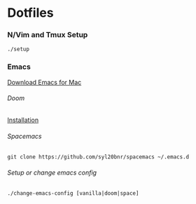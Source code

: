 # Dotfiles

### N/Vim and Tmux Setup

`./setup`

### Emacs

[Download Emacs for Mac](https://emacsformacosx.com/)

###### Doom

[Installation](https://github.com/hlissner/doom-emacs#install)

###### Spacemacs

`git clone https://github.com/syl20bnr/spacemacs ~/.emacs.d`


###### Setup or change emacs config


`./change-emacs-config [vanilla|doom|space]`
